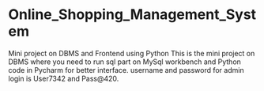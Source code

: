 # Online_Shopping_Management_System
Mini project on DBMS and Frontend using Python
This is the mini project on DBMS where you need to run sql part on MySql workbench and Python code in Pycharm for better interface.
username and password for admin login is User7342 and Pass@420.
